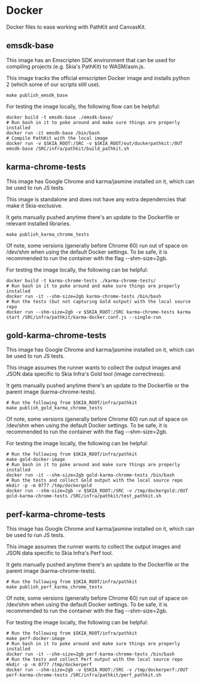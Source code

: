 Docker
======

Docker files to ease working with PathKit and CanvasKit.

emsdk-base
----------

This image has an Emscripten SDK environment that can be used for
compiling projects (e.g. Skia's PathKit) to WASM/asm.js.

This image tracks the official emscripten Docker image and installs
python 2 (which some of our scripts still use).

    make publish_emsdk_base

For testing the image locally, the following flow can be helpful:

    docker build -t emsdk-base ./emsdk-base/
    # Run bash in it to poke around and make sure things are properly installed
    docker run -it emsdk-base /bin/bash
    # Compile PathKit with the local image
    docker run -v $SKIA_ROOT:/SRC -v $SKIA_ROOT/out/dockerpathkit:/OUT emsdk-base /SRC/infra/pathkit/build_pathkit.sh

karma-chrome-tests
------------------

This image has Google Chrome and karma/jasmine installed on it, which can
be used to run JS tests.

This image is standalone and does not have any extra dependencies that make
it Skia-exclusive.

It gets manually pushed anytime there's an update to the Dockerfile or relevant
installed libraries.

    make publish_karma_chrome_tests

Of note, some versions (generally before Chrome 60) run out of space on /dev/shm when
using the default Docker settings.  To be safe, it is recommended to run the container
with the flag --shm-size=2gb.

For testing the image locally, the following can be helpful:

    docker build -t karma-chrome-tests ./karma-chrome-tests/
    # Run bash in it to poke around and make sure things are properly installed
    docker run -it --shm-size=2gb karma-chrome-tests /bin/bash
    # Run the tests (but not capturing Gold output) with the local source repo
    docker run --shm-size=2gb -v $SKIA_ROOT:/SRC karma-chrome-tests karma start /SRC/infra/pathkit/karma-docker.conf.js --single-run

gold-karma-chrome-tests
------------------

This image has Google Chrome and karma/jasmine installed on it, which can
be used to run JS tests.

This image assumes the runner wants to collect the output images and JSON data
specific to Skia Infra's Gold tool (image correctness).

It gets manually pushed anytime there's an update to the Dockerfile or the parent
image (karma-chrome-tests).

    # Run the following from $SKIA_ROOT/infra/pathkit
    make publish_gold_karma_chrome_tests

Of note, some versions (generally before Chrome 60) run out of space on /dev/shm when
using the default Docker settings.  To be safe, it is recommended to run the container
with the flag --shm-size=2gb.

For testing the image locally, the following can be helpful:

    # Run the following from $SKIA_ROOT/infra/pathkit
    make gold-docker-image
    # Run bash in it to poke around and make sure things are properly installed
    docker run -it --shm-size=2gb gold-karma-chrome-tests /bin/bash
    # Run the tests and collect Gold output with the local source repo
    mkdir -p -m 0777 /tmp/dockergold
    docker run --shm-size=2gb -v $SKIA_ROOT:/SRC -v /tmp/dockergold:/OUT gold-karma-chrome-tests /SRC/infra/pathkit/test_pathkit.sh

perf-karma-chrome-tests
------------------

This image has Google Chrome and karma/jasmine installed on it, which can
be used to run JS tests.

This image assumes the runner wants to collect the output images and JSON data
specific to Skia Infra's Perf tool.

It gets manually pushed anytime there's an update to the Dockerfile or the parent
image (karma-chrome-tests).

    # Run the following from $SKIA_ROOT/infra/pathkit
    make publish_perf_karma_chrome_tests

Of note, some versions (generally before Chrome 60) run out of space on /dev/shm when
using the default Docker settings.  To be safe, it is recommended to run the container
with the flag --shm-size=2gb.

For testing the image locally, the following can be helpful:

    # Run the following from $SKIA_ROOT/infra/pathkit
    make perf-docker-image
    # Run bash in it to poke around and make sure things are properly installed
    docker run -it --shm-size=2gb perf-karma-chrome-tests /bin/bash
    # Run the tests and collect Perf output with the local source repo
    mkdir -p -m 0777 /tmp/dockerperf
    docker run --shm-size=2gb -v $SKIA_ROOT:/SRC -v /tmp/dockerperf:/OUT perf-karma-chrome-tests /SRC/infra/pathkit/perf_pathkit.sh
